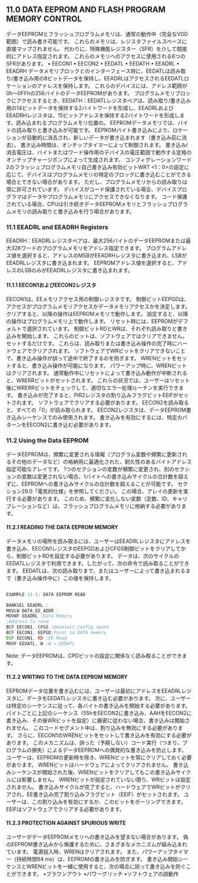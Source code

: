 ## 11.0 DATA EEPROM AND FLASH PROGRAM MEMORY CONTROL

データEEPROMとフラッシュプログラムメモリは、通常の動作中（完全なVDD範囲）で読み書き可能です。
これらのメモリは、レジスタファイルスペースに直接マップされません。
代わりに、特殊機能レジスター（SFR）を介して間接的にアドレス指定されます。
これらのメモリへのアクセスに使用される6つのSFRがあります。
• EECON1
• EECON2
• EEDATL
• EEDATH
• EEADRL
• EEADRH
データメモリブロックとのインターフェース時に、EEDATLは読み取り/書き込み用の8ビットデータを保持し、EEADRLはアクセスされるEEDATLロケーションのアドレスを保持します。
これらのデバイスには、アドレス範囲が0h〜0FFhの256バイトのデータEEPROMがあります。
プログラムメモリブロックにアクセスするとき、EEDATH：EEDATLレジスタペアは、読み取り/書き込み用の14ビットデータを保持する2バイトワードを形成し、EEADRLおよびEEADRHレジスタは、15ビットアドレスを保持する2バイトワードを形成します。読み込まれるプログラムメモリ位置の。
EEPROMデータメモリでは、バイトの読み取りと書き込みが可能です。
EEPROMバイト書き込みにより、ロケーションが自動的に消去され、新しいデータが書き込まれます（書き込み前に消去）。
書き込み時間は、オンチップタイマーによって制御されます。
書き込み/消去電圧は、バイトまたはワード操作用のデバイスの電圧範囲で動作する定格のオンチップチャージポンプによって生成されます。
コンフィグレーションワード2のフラッシュプログラムメモリ自己書き込み有効ビットWRT <1：0>の設定に応じて、デバイスはプログラムメモリの特定のブロックに書き込むことができる場合とできない場合があります。
ただし、プログラムメモリからの読み取りは常に許可されています。
デバイスがコード保護されている場合、デバイスプログラマはデータやプログラムメモリにアクセスできなくなります。
コード保護されている場合、CPUは引き続きデータEEPROMメモリとフラッシュプログラムメモリの読み取りと書き込みを行う場合があります。

### 11.1 EEADRL and EEADRH Registers

EEADRH：EEADRLレジスタペアは、最大256バイトのデータEEPROMまたは最大32Kワードのプログラムメモリをアドレス指定できます。
プログラムアドレス値を選択すると、アドレスのMSBがEEADRHレジスタに書き込まれ、LSBがEEADRLレジスタに書き込まれます。
EEPROMアドレス値を選択すると、アドレスのLSBのみがEEADRLレジスタに書き込まれます。

#### 11.1.1 EECON1およびEECON2レジスタ

EECON1は、EEメモリアクセス用の制御レジスタです。
制御ビットEEPGDは、アクセスがプログラムメモリアクセスかデータメモリアクセスかを決定します。
クリアすると、以降の操作はEEPROMメモリで動作します。
設定すると、以降の操作はプログラムメモリ上で動作します。
リセット時には、EEPROMがデフォルトで選択されています。
制御ビットRDとWRは、それぞれ読み取りと書き込みを開始します。
これらのビットは、ソフトウェアではクリアできません。セットするだけです。
これらは、読み取りまたは書き込み操作の完了時にハードウェアでクリアされます。
ソフトウェアでWRビットをクリアできないことで、書き込み操作が誤って途中で終了するのを防ぎます。
WRENビットをセットすると、書き込み操作が可能になります。
パワーアップ時に、WRENビットはクリアされます。
通常動作中にリセットによって書き込み動作が中断されると、WRERRビットがセットされます。
これらの状況では、ユーザーはリセット後にWRERRビットをチェックして、適切なエラー処理ルーチンを実行できます。
書き込みが完了すると、PIR2レジスタの割り込みフラグビットEEIFがセットされます。
ソフトウェアでクリアする必要があります。
EECON2を読み取ると、すべての「0」が読み取られます。
EECON2レジスタは、データEEPROM書き込みシーケンスでのみ使用されます。
書き込みを有効にするには、特定のパターンをEECON2に書き込む必要があります。

### 11.2 Using the Data EEPROM

データEEPROMは、頻繁に変更される情報（プログラム変数や頻繁に更新されるその他のデータなど）の格納用に最適化された、耐久性のあるバイトアドレス指定可能なアレイです。
1つのセクションの変数が頻繁に変更され、別のセクションの変数は変更されない場合、1バイトへの書き込みサイクルの合計数を超えずに、EEPROMへの書き込みサイクルの合計数を超えることが可能です。
セクション29.0「電気的仕様」を参照してください。
この場合、アレイの更新を実行する必要があります。
このため、頻繁に変化しない変数（定数、ID、キャリブレーションなど）は、フラッシュプログラムメモリに格納する必要があります。

#### 11.2.1 READING THE DATA EEPROM MEMORY

データメモリの場所を読み取るには、ユーザーはEEADRLレジスタにアドレスを書き込み、EECON1レジスタのEEPGDおよびCFGS制御ビットをクリアしてから、制御ビットRDを設定する必要があります。
データは、次のサイクルのEEDATLレジスタで利用できます。したがって、次の命令で読み取ることができます。
EEDATLは、次の読み取りまで、またはユーザーによって書き込まれるまで（書き込み操作中に）この値を保持します。


```asm

EXAMPLE 11-1: DATA EEPROM READ

BANKSEL EEADRL ;
MOVLW DATA_EE_ADDR ;
MOVWF EEADRL ;Data Memory
;Address to read
BCF EECON1, CFGS ;Deselect Config space
BCF EECON1, EEPGD;Point to DATA memory
BSF EECON1, RD ;EE Read
MOVF EEDATL, W ;W = EEDATL

```

Note:
データEEPROMは、CPDビットの設定に関係なく読み取ることができます。

#### 11.2.2 WRITING TO THE DATA EEPROM MEMORY

EEPROMデータ位置を書き込むには、ユーザーは最初にアドレスをEEADRLレジスタに、データをEEDATLレジスタに書き込む必要があります。
次に、ユーザーは特定のシーケンスに従って、各バイトの書き込みを開始する必要があります。
バイトごとに上記のシーケンス（55hをEECON2に書き込み、AAHをEECON2に書き込み、その後WRビットを設定）に厳密に従わない場合、書き込みは開始されません。
このコードセグメント中は、割り込みを無効にする必要があります。
さらに、EECON1のWRENビットをセットして書き込みを有効にする必要があります。
このメカニズムは、誤った（予期しない）コード実行（つまり、プログラムの損失）によるデータEEPROMへの偶発的な書き込みを防止します。
ユーザーは、EEPROMの更新時を除き、WRENビットを常にクリアしておく必要があります。
WRENビットはハードウェアによってクリアされません。
書き込みシーケンスが開始された後、WRENビットをクリアしてもこの書き込みサイクルには影響しません。
WRENビットが設定されていない限り、WRビットは設定されません。
書き込みサイクルが完了すると、ハードウェアでWRビットがクリアされ、EE書き込み完了割り込みフラグビット（EEIF）がセットされます。
ユーザーは、この割り込みを有効にするか、このビットをポーリングできます。
EEIFはソフトウェアでクリアする必要があります。

#### 11.2.3 PROTECTION AGAINST SPURIOUS WRITE

ユーザーがデータEEPROMメモリへの書き込みを望まない場合があります。
偽のEEPROM書き込みから保護するために、さまざまなメカニズムが組み込まれています。
電源投入時、WRENはクリアされます。
また、パワーアップタイマー（持続時間64 ms）は、EEPROMの書き込みを防ぎます。
書き込み開始シーケンスとWRENビットを一緒に使用すると、次の場合に誤って書き込みを防ぐことができます。
•ブラウンアウト
•パワーグリッチ
•ソフトウェアの誤動作